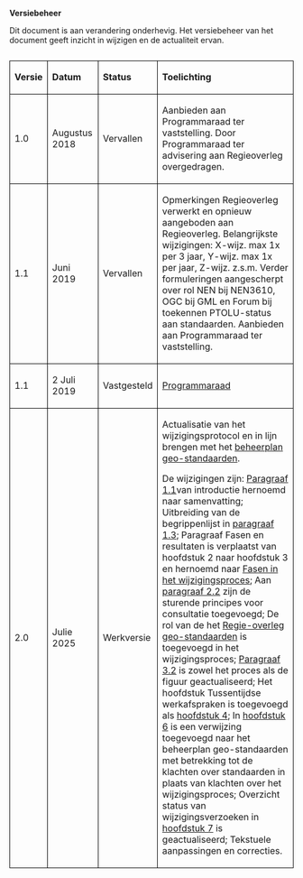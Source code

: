 **Versiebeheer**

Dit document is aan verandering onderhevig. Het versiebeheer van het document geeft inzicht in wijzigen en de actualiteit ervan.

<table style='width: 100%;'><caption></caption>
<colgroup><col id='col1' style='width: 9.801876955161628%;'>
<col id='col2' style='width: 18.06279689491368%;'>
<col id='col3' style='width: 14.78391843355347%;'>
<col id='col4' style='width: 57.35140771637121%;'>
</colgroup>
<tbody><tr><td class='left' style='border-top: 0.5pt solid #000000; border-left: 0.5pt solid #000000; border-bottom: 0.5pt solid #000000; border-right: 0.5pt solid #000000;'><p id='1818B153'><b>Versie</b></p></td>
<td class='left' style='border-top: 0.5pt solid #000000; border-left: 0.5pt solid #000000; border-bottom: 0.5pt solid #000000; border-right: 0.5pt solid #000000;'><p id='065781CA'><b>Datum</b></p></td>
<td class='left' style='border-top: 0.5pt solid #000000; border-left: 0.5pt solid #000000; border-bottom: 0.5pt solid #000000; border-right: 0.5pt solid #000000;'><p id='661AE48B'><b>Status</b></p></td>
<td class='left' style='border-top: 0.5pt solid #000000; border-left: 0.5pt solid #000000; border-bottom: 0.5pt solid #000000; border-right: 0.5pt solid #000000;'><p id='30BE913F'><b>Toelichting</b></p></td>
</tr>
<tr><td class='left' style='border-top: 0.5pt solid #000000; border-left: 0.5pt solid #000000; border-bottom: 0.5pt solid #000000; border-right: 0.5pt solid #000000;'><p id='6688B0A3'>1.0</p></td>
<td class='left' style='border-top: 0.5pt solid #000000; border-left: 0.5pt solid #000000; border-bottom: 0.5pt solid #000000; border-right: 0.5pt solid #000000;'><p id='24ED4FA2'>Augustus 2018</p></td>
<td class='left' style='border-top: 0.5pt solid #000000; border-left: 0.5pt solid #000000; border-bottom: 0.5pt solid #000000; border-right: 0.5pt solid #000000;'><p id='3F14BB57'>Vervallen </p></td>
<td class='left' style='border-top: 0.5pt solid #000000; border-left: 0.5pt solid #000000; border-bottom: 0.5pt solid #000000; border-right: 0.5pt solid #000000;'><p id='1963C902'>Aanbieden aan Programmaraad ter vaststelling. Door Programmaraad ter advisering aan Regieoverleg overgedragen.</p></td>
</tr>
<tr><td class='left' style='border-top: 0.5pt solid #000000; border-left: 0.5pt solid #000000; border-bottom: 0.5pt solid #000000; border-right: 0.5pt solid #000000;'><p id='6DF8D428'>1.1</p></td>
<td class='left' style='border-top: 0.5pt solid #000000; border-left: 0.5pt solid #000000; border-bottom: 0.5pt solid #000000; border-right: 0.5pt solid #000000;'><p id='7DEFEE46'>Juni 2019</p></td>
<td class='left' style='border-top: 0.5pt solid #000000; border-left: 0.5pt solid #000000; border-bottom: 0.5pt solid #000000; border-right: 0.5pt solid #000000;'><p id='7894FB6C'>Vervallen</p></td>
<td class='left' style='border-top: 0.5pt solid #000000; border-left: 0.5pt solid #000000; border-bottom: 0.5pt solid #000000; border-right: 0.5pt solid #000000;'><p id='067E5227'>Opmerkingen Regieoverleg verwerkt en opnieuw aangeboden aan Regieoverleg. Belangrijkste wijzigingen: X-wijz. max 1x per 3 jaar, Y-wijz. max 1x per jaar, Z-wijz. z.s.m. Verder formuleringen aangescherpt over rol NEN bij NEN3610, OGC bij GML en Forum bij toekennen PTOLU-status aan standaarden. Aanbieden aan Programmaraad ter vaststelling.</p></td>
</tr>
<tr><td class='left' style='border-top: 0.5pt solid #000000; border-left: 0.5pt solid #000000; border-bottom: 0.5pt solid #000000; border-right: 0.5pt solid #000000;'><p id='3B3C6C9D'>1.1</p></td>
<td class='left' style='border-top: 0.5pt solid #000000; border-left: 0.5pt solid #000000; border-bottom: 0.5pt solid #000000; border-right: 0.5pt solid #000000;'><p id='181F9C6D'>2 Juli 2019</p></td>
<td class='left' style='border-top: 0.5pt solid #000000; border-left: 0.5pt solid #000000; border-bottom: 0.5pt solid #000000; border-right: 0.5pt solid #000000;'><p id='0FC0CFD3'>Vastgesteld </p></td>
<td class='left' style='border-top: 0.5pt solid #000000; border-left: 0.5pt solid #000000; border-bottom: 0.5pt solid #000000; border-right: 0.5pt solid #000000;'><p id='72F19D67'><a href='https://www.geonovum.nl/over-geonovum/wie-wij-zijn' target='_blank'>Programmaraad</a></p></td>
</tr>
<tr><td class='left' style='border-top: 0.5pt solid #000000; border-left: 0.5pt solid #000000; border-bottom: 0.5pt solid #000000; border-right: 0.5pt solid #000000;'><p id='6E7C7582'>2.0</p></td>
<td class='left' style='border-top: 0.5pt solid #000000; border-left: 0.5pt solid #000000; border-bottom: 0.5pt solid #000000; border-right: 0.5pt solid #000000;'><p id='37B4DEAF'>Julie 2025</p></td>
<td class='left' style='border-top: 0.5pt solid #000000; border-left: 0.5pt solid #000000; border-bottom: 0.5pt solid #000000; border-right: 0.5pt solid #000000;'><p id='30CFAD20'>Werkversie </p></td>
<td class='left' style='border-top: 0.5pt solid #000000; border-left: 0.5pt solid #000000; border-bottom: 0.5pt solid #000000; border-right: 0.5pt solid #000000;'><p id='275F95BF'>Actualisatie van het wijzigingsprotocol en in lijn brengen met het <a href='https://docs.geostandaarden.nl/gbd/gsb/' target='_blank'>beheerplan geo-standaarden</a>. </p><p id='2A317E64'>De wijzigingen zijn: <a href='1122FD3C'>Paragraaf 1.1</a>van introductie hernoemd naar samenvatting; Uitbreiding van de begrippenlijst in <a href='#301821F8'>paragraaf 1.3</a>; Paragraaf Fasen en resultaten is verplaatst van hoofdstuk 2 naar hoofdstuk 3 en hernoemd naar <a href='#24999071'>Fasen in het wijzigingsproces</a>; Aan 
<a href='#000486F9'>paragraaf 2.2</a> zijn de sturende principes voor consultatie toegevoegd; De rol van de het <a href='#446369FA'>Regie-overleg geo-standaarden</a> is toegevoegd in het wijzigingsproces; <a href='#21D2F6BA'>Paragraaf 3.2</a> is zowel het proces als de figuur geactualiseerd; Het hoofdstuk Tussentijdse werkafspraken is toegevoegd als <a href='#572CC78A'>hoofdstuk 4</a>; In <a href='#718CA66D'>hoofdstuk 6</a> is een verwijzing toegevoegd naar het beheerplan geo-standaarden met betrekking tot  de klachten over standaarden in plaats van klachten over het wijzigingsproces; Overzicht status van wijzigingsverzoeken in <a href='#6C0DACDA'>hoofdstuk 7</a> is geactualiseerd; Tekstuele aanpassingen en correcties.</p></td>
</tr>
</tbody>
</table>

